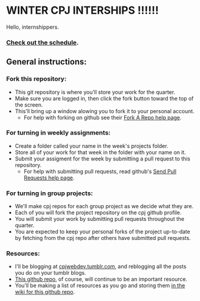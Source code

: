 # WINTER CPJ INTERSHIPS !!!!!!  

Hello, internshippers.  

### [Check out the schedule](https://github.com/cpj/winter-2012/blob/master/schedule.md).  


## General instructions:  

### Fork this repository:  
- This git repository is where you'll store your work for the quarter.  
- Make sure you are logged in, then click the fork button toward the top of the screen.  
- This'll bring up a window alowing you to fork it to your personal account.  
  - For help with forking on github see their [Fork A Repo help page](http://help.github.com/fork-a-repo/).  


### For turning in weekly assignments:
- Create a folder called your name in the week's projects folder.  
- Store all of your work for that week in the folder with your name on it.  
- Submit your assigment for the week by submitting a pull request to this repository.  
  - For help with submitting pull requests, read github's [Send Pull Requests help page](http://help.github.com/send-pull-requests/).  


### For turning in group projects:
- We'll make cpj repos for each group project as we decide what they are.  
- Each of you will fork the project repository on the cpj github profile.  
- You will submit your work by submitting pull requests throughout the quarter.  
- You are expected to keep your personal forks of the project up-to-date by fetching from the cpj repo after others have submitted pull requests.  


### Resources:  
- I'll be blogging at [cpjwebdev.tumblr.com](http://cpjwebdev.tumblr.com/), and reblogging all the posts you do on your tumblr blogs.  
- [This github repo](http://github.com/cpj/winter-2012), of course, will continue to be an important resource.  
- You'll be making a list of resources as you go and storing them [in the wiki for this github repo](https://github.com/cpj/winter-2012/wiki).  
